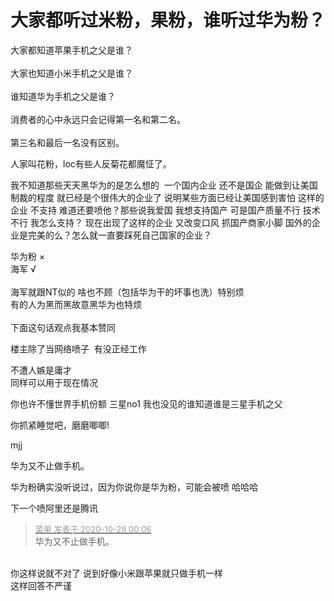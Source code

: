 # 大家都听过米粉，果粉，谁听过华为粉？


大家都知道苹果手机之父是谁？<br />
<br />
大家也知道小米手机之父是谁？<br />
<br />
谁知道华为手机之父是谁？<br />
<br />
消费者的心中永远只会记得第一名和第二名。<br />
<br />
第三名和最后一名没有区别。

人家叫花粉，loc有些人反菊花都魔怔了。

我不知道那些天天黑华为的是怎么想的&nbsp;&nbsp;一个国内企业 还不是国企 能做到让美国制裁的程度 就已经是个很伟大的企业了 说明某些方面已经让美国感到害怕 这样的企业 不支持 难道还要喷他？那些说我爱国 我想支持国产 可是国产质量不行 技术不行 我怎么支持？ 现在出现了这样的企业 又改变口风 抓国产商家小脚 国外的企业是完美的么？怎么就一直要踩死自己国家的企业？

华为粉 ×<br />
海军 √<br />
<br />
海军就跟NT似的 啥也不顾（包括华为干的坏事也洗）特别烦<br />
有的人为黑而黑故意黑华为也特烦<br />
<br />
下面这句话观点我基本赞同<br />
<img id="aimg_kLNze" onclick="zoom(this, this.src, 0, 0, 0)" class="zoom" src="https://wxt.sinaimg.cn/large/006Y7Jeogy1gjvnhp12m4j30j90dsgmp.jpg" onmouseover="img_onmouseoverfunc(this)" onload="thumbImg(this)" border="0" alt="" /><img id="aimg_ZiHJE" onclick="zoom(this, this.src, 0, 0, 0)" class="zoom" src="https://cdn.jsdelivr.net/gh/hishis/forum-master/public/images/patch.gif" onmouseover="img_onmouseoverfunc(this)" onload="thumbImg(this)" border="0" alt="" />

楼主除了当网络喷子&nbsp;&nbsp;有没正经工作

不遭人嫉是庸才<br />
同样可以用于现在情况<img id="aimg_o9cbM" onclick="zoom(this, this.src, 0, 0, 0)" class="zoom" src="https://cdn.jsdelivr.net/gh/hishis/forum-master/public/images/patch.gif" onmouseover="img_onmouseoverfunc(this)" onload="thumbImg(this)" border="0" alt="" />

你也许不懂世界手机份额 三星no1 我也没见的谁知道谁是三星手机之父

你抓紧睡觉吧，磨磨唧唧!

<img src="static/image/smiley/default/lol.gif" smilieid="12" border="0" alt="" /><img src="static/image/smiley/default/lol.gif" smilieid="12" border="0" alt="" /><img src="static/image/smiley/default/lol.gif" smilieid="12" border="0" alt="" /><img src="static/image/smiley/default/lol.gif" smilieid="12" border="0" alt="" /><img src="static/image/smiley/default/lol.gif" smilieid="12" border="0" alt="" />mjj<img id="aimg_CnpBV" onclick="zoom(this, this.src, 0, 0, 0)" class="zoom" src="https://cdn.jsdelivr.net/gh/hishis/forum-master/public/images/patch.gif" onmouseover="img_onmouseoverfunc(this)" onload="thumbImg(this)" border="0" alt="" />

华为又不止做手机。

华为粉确实没听说过，因为你说你是华为粉，可能会被喷 哈哈哈

下一个喷阿里还是腾讯

<div class="quote"><blockquote><font size="2"><a href="https://www.hostloc.com/forum.php?mod=redirect&amp;goto=findpost&amp;pid=9367020&amp;ptid=759622" target="_blank"><font color="#999999">菜单 发表于 2020-10-29 00:06</font></a></font><br />
华为又不止做手机。</blockquote></div><br />
你这样说就不对了 说到好像小米跟苹果就只做手机一样 <br />
这样回答不严谨 
